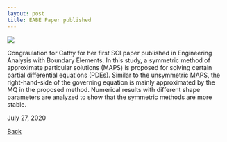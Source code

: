 ```yaml
---
layout: post
title: EABE Paper published
---
```

<img src="https://raw.githubusercontent.com/FiniteTsai/FiniteTsai.github.io/master/images/posts/Chen.png">

Congraulation for Cathy for her first SCI paper published in Engineering Analysis with Boundary Elements. In this study, a symmetric method of approximate particular solutions (MAPS) is proposed for solving certain partial differential equations (PDEs). Similar to the unsymmetric MAPS, the right-hand-side of the governing equation is mainly approximated by the MQ in the proposed method. Numerical results with different shape parameters are analyzed to show that the symmetric methods are more stable.

July 27, 2020

[Back](https://finitetsai.github.io/)
